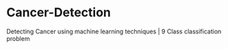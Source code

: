 # Cancer-Detection
Detecting Cancer using machine learning techniques | 9 Class classification problem
